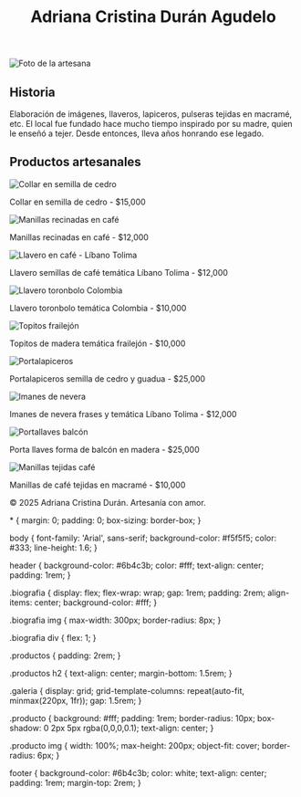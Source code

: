 <!DOCTYPE html>
<html lang="es">
<head>
  <meta charset="UTF-8">
  <meta name="viewport" content="width=device-width, initial-scale=1">
  <title>Adriana Cristina Durán</title>
  <link rel="stylesheet" href="estilos.css">
</head>
<body>
  <header>
    <h1>Adriana Cristina Durán Agudelo</h1>
  </header>

  <section class="biografia">
    <img src="img/artesana.jpg" alt="Foto de la artesana">
    <div>
      <h2>Historia</h2>
      <p>
        Elaboración de imágenes, llaveros, lapiceros, pulseras tejidas en macramé, etc.
        El local fue fundado hace mucho tiempo inspirado por su madre, quien le enseñó a tejer.
        Desde entonces, lleva años honrando ese legado.
      </p>
    </div>
  </section>

  <section class="productos">
    <h2>Productos artesanales</h2>
    <div class="galeria">
      <div class="producto">
        <img src="img/collar-cedro.jpg" alt="Collar en semilla de cedro">
        <p>Collar en semilla de cedro - $15,000</p>
      </div>
      <div class="producto">
        <img src="img/manillas-cafe.jpg" alt="Manillas recinadas en café">
        <p>Manillas recinadas en café - $12,000</p>
      </div>
      <div class="producto">
        <img src="img/llavero-cafe-libano.jpg" alt="Llavero en café - Líbano Tolima">
        <p>Llavero semillas de café temática Líbano Tolima - $12,000</p>
      </div>
      <div class="producto">
        <img src="img/llavero-toronbolo.jpg" alt="Llavero toronbolo Colombia">
        <p>Llavero toronbolo temática Colombia - $10,000</p>
      </div>
      <div class="producto">
        <img src="img/topitos-frailejon.jpg" alt="Topitos frailejón">
        <p>Topitos de madera temática frailejón - $10,000</p>
      </div>
      <div class="producto">
        <img src="img/portalapiceros.jpg" alt="Portalapiceros">
        <p>Portalapiceros semilla de cedro y guadua - $25,000</p>
      </div>
      <div class="producto">
        <img src="img/imanes-nevera.jpg" alt="Imanes de nevera">
        <p>Imanes de nevera frases y temática Líbano Tolima - $12,000</p>
      </div>
      <div class="producto">
        <img src="img/portallaves-balcon.jpg" alt="Portallaves balcón">
        <p>Porta llaves forma de balcón en madera - $25,000</p>
      </div>
      <div class="producto">
        <img src="img/manillas-macrame.jpg" alt="Manillas tejidas café">
        <p>Manillas de café tejidas en macramé - $10,000</p>
      </div>
    </div>
  </section>

  <footer>
    <p>&copy; 2025 Adriana Cristina Durán. Artesanía con amor.</p>
  </footer>
</body>
</html>
* {
  margin: 0;
  padding: 0;
  box-sizing: border-box;
}

body {
  font-family: 'Arial', sans-serif;
  background-color: #f5f5f5;
  color: #333;
  line-height: 1.6;
}

header {
  background-color: #6b4c3b;
  color: #fff;
  text-align: center;
  padding: 1rem;
}

.biografia {
  display: flex;
  flex-wrap: wrap;
  gap: 1rem;
  padding: 2rem;
  align-items: center;
  background-color: #fff;
}

.biografia img {
  max-width: 300px;
  border-radius: 8px;
}

.biografia div {
  flex: 1;
}

.productos {
  padding: 2rem;
}

.productos h2 {
  text-align: center;
  margin-bottom: 1.5rem;
}

.galeria {
  display: grid;
  grid-template-columns: repeat(auto-fit, minmax(220px, 1fr));
  gap: 1.5rem;
}

.producto {
  background: #fff;
  padding: 1rem;
  border-radius: 10px;
  box-shadow: 0 2px 5px rgba(0,0,0,0.1);
  text-align: center;
}

.producto img {
  width: 100%;
  max-height: 200px;
  object-fit: cover;
  border-radius: 6px;
}

footer {
  background-color: #6b4c3b;
  color: white;
  text-align: center;
  padding: 1rem;
  margin-top: 2rem;
}
